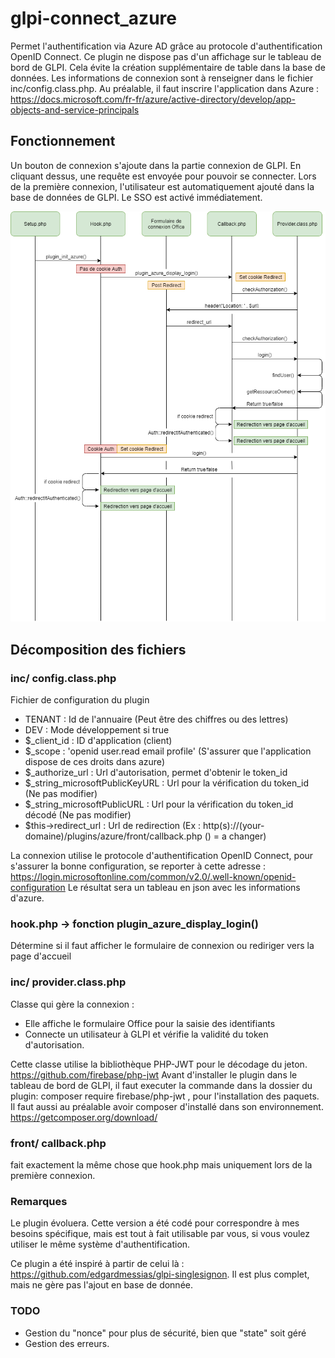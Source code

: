 # glpi-connect_azure

Permet l'authentification via Azure AD grâce au protocole d'authentification OpenID Connect. 
Ce plugin ne dispose pas d'un affichage sur le tableau de bord de GLPI. Cela évite la création supplémentaire de table dans la base de données.
Les informations de connexion sont à renseigner dans le fichier inc/config.class.php.
Au préalable, il faut inscrire l'application dans Azure : https://docs.microsoft.com/fr-fr/azure/active-directory/develop/app-objects-and-service-principals

## Fonctionnement

Un bouton de connexion s'ajoute dans la partie connexion de GLPI. En cliquant dessus, une requête est envoyée pour pouvoir se connecter.
Lors de la première connexion, l'utilisateur est automatiquement ajouté dans la base de données de GLPI. Le SSO est activé immédiatement.

![Fonctionnement](https://github.com/virtazp/glpi_plugin_azure/blob/main/Azure-AD.png)

## Décomposition des fichiers

### inc/ config.class.php

Fichier de configuration du plugin
- TENANT : Id de l'annuaire (Peut être des chiffres ou des lettres)
- DEV : Mode développement si true
- $_client_id : ID d'application (client)
- $_scope : 'openid user.read email profile' (S'assurer que l'application dispose de ces droits dans azure)
- $_authorize_url : Url d'autorisation, permet d'obtenir le token_id
- $_string_microsoftPublicKeyURL : Url pour la vérification du token_id (Ne pas modifier)
- $_string_microsoftPublicURL : Url pour la vérification du token_id décodé (Ne pas modifier)
- $this->redirect_url : Url de redirection (Ex : http(s)://(your-domaine)/plugins/azure/front/callback.php    () = a changer)

La connexion utilise le protocole d'authentification OpenID Connect, pour s'assurer la bonne configuration, se reporter à cette adresse : https://login.microsoftonline.com/common/v2.0/.well-known/openid-configuration
Le résultat sera un tableau en json avec les informations d'azure.

### hook.php -> fonction plugin_azure_display_login()

Détermine si il faut afficher le formulaire de connexion ou rediriger vers la page d'accueil

### inc/ provider.class.php

Classe qui gère la connexion :
- Elle affiche le formulaire Office pour la saisie des identifiants
- Connecte un utilisateur à GLPI et vérifie la validité du token d'autorisation.

Cette classe utilise la bibliothèque PHP-JWT pour le décodage du jeton. https://github.com/firebase/php-jwt
Avant d'installer le plugin dans le tableau de bord de GLPI, il faut executer la commande dans la dossier du plugin: composer require firebase/php-jwt , pour l'installation des paquets. Il faut aussi au préalable avoir composer d'installé dans son environnement. https://getcomposer.org/download/

### front/ callback.php

fait exactement la même chose que hook.php mais uniquement lors de la première connexion. 

### Remarques

Le plugin évoluera. Cette version a été codé pour correspondre à mes besoins spécifique, mais est tout à fait utilisable par vous, si vous voulez utiliser le même système d'authentification.

Ce plugin a été inspiré à partir de celui là : https://github.com/edgardmessias/glpi-singlesignon.
Il est plus complet, mais ne gère pas l'ajout en base de donnée.

### TODO

- Gestion du "nonce" pour plus de sécurité, bien que "state" soit géré
- Gestion des erreurs.
